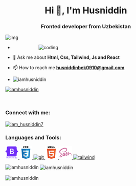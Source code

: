 <h1 align="center">Hi 👋, I'm Husniddin</h1>
    <h3 align="center">Fronted developer from Uzbekistan</h3>
     <img width="100%" height="250" src="https://t4.ftcdn.net/jpg/04/19/26/97/360_F_419269782_9LsP3TQndMVnZ2j3ZhTPhMjaqQpFAth9.jpg" alt="img">   
     
-  <img align="right" width="400"  src="https://25.media.tumblr.com/f1fea510d6f3495c0a33e5f45c978ff9/tumblr_muf3e3Qhe51ru39xmo1_500.gif" alt="coding">

- 💬 Ask me about **Html, Css, Tailwind, Js and React**

- 📫 How to reach me **husniddinbek0910@gmail.com**
- 
  <p align="left"> <img src="https://komarev.com/ghpvc/?username=iamhusniddin&label=Profile%20views&color=0e75b6&style=flat" alt="iamhusniddin" /> </p>

<p align="left"> <a href="https://github.com/ryo-ma/github-profile-trophy"><img src="https://github-profile-trophy.vercel.app/?username=iamhusniddin" alt="iamhusniddin" /></a> </p>

<p align="left"> <a href="https://twitter.com/" target="blank"><img src="https://img.shields.io/twitter/follow/?logo=twitter&style=for-the-badge" alt="" /></a> </p>
<h3 align="left">Connect with me:</h3>
<p align="left">
<a href="https://instagram.com/iam_husniddin7" target="blank"><img align="center" src="https://raw.githubusercontent.com/rahuldkjain/github-profile-readme-generator/master/src/images/icons/Social/instagram.svg" alt="iam_husniddin7" height="30" width="40" /></a>
</p>

<h3 align="left">Languages and Tools:</h3>
<p align="left"> <a href="https://getbootstrap.com" target="_blank" rel="noreferrer"> <img src="https://raw.githubusercontent.com/devicons/devicon/master/icons/bootstrap/bootstrap-plain-wordmark.svg" alt="bootstrap" width="40" height="40"/> </a> <a href="https://www.w3schools.com/css/" target="_blank" rel="noreferrer"> <img src="https://raw.githubusercontent.com/devicons/devicon/master/icons/css3/css3-original-wordmark.svg" alt="css3" width="40" height="40"/> </a> <a href="https://git-scm.com/" target="_blank" rel="noreferrer"> <img src="https://www.vectorlogo.zone/logos/git-scm/git-scm-icon.svg" alt="git" width="40" height="40"/> </a> <a href="https://www.w3.org/html/" target="_blank" rel="noreferrer"> <img src="https://raw.githubusercontent.com/devicons/devicon/master/icons/html5/html5-original-wordmark.svg" alt="html5" width="40" height="40"/> </a> <a href="https://sass-lang.com" target="_blank" rel="noreferrer"> <img src="https://raw.githubusercontent.com/devicons/devicon/master/icons/sass/sass-original.svg" alt="sass" width="40" height="40"/> </a> <a href="https://tailwindcss.com/" target="_blank" rel="noreferrer"> <img src="https://www.vectorlogo.zone/logos/tailwindcss/tailwindcss-icon.svg" alt="tailwind" width="40" height="40"/> </a> </p>


<p><img align="left" src="https://github-readme-stats.vercel.app/api/top-langs?username=iamhusniddin&show_icons=true&locale=en&layout=compact" alt="iamhusniddin" /></p>

<p>&nbsp;<img align="center" src="https://github-readme-stats.vercel.app/api?username=iamhusniddin&show_icons=true&locale=en" alt="iamhusniddin" /></p>

<p><img align="center" src="https://github-readme-streak-stats.herokuapp.com/?user=iamhusniddin&" alt="iamhusniddin" /></p>

